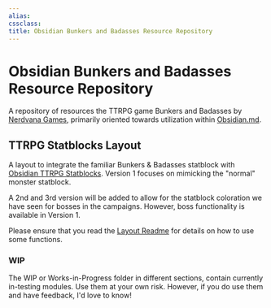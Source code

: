 ```yaml
---
alias: 
cssclass: 
title: Obsidian Bunkers and Badasses Resource Repository
---
```


# Obsidian Bunkers and Badasses Resource Repository
A repository of resources the TTRPG game Bunkers and Badasses by [Nerdvana Games](https://nerdvanagames.com), primarily oriented towards utilization within [Obsidian.md](https://obsidian.md).

## TTRPG Statblocks Layout
A layout to integrate the familiar Bunkers & Badasses statblock with [Obsidian TTRPG Statblocks](https://github.com/valentine195/obsidian-5e-statblocks).
Version 1 focuses on mimicking the "normal" monster statblock.

A 2nd and 3rd version will be added to allow for the statblock coloration we have seen for bosses in the campaigns. However, boss functionality is available in Version 1.

Please ensure that you read the [Layout Readme](TTRPG_Statblocks/Bestiary/BnB-Statblock-Readme.md) for details on how to use some functions.

### WIP
The WIP or Works-in-Progress folder in different sections, contain currently in-testing modules. Use them at your own risk. However, if you do use them and have feedback, I'd love to know!
